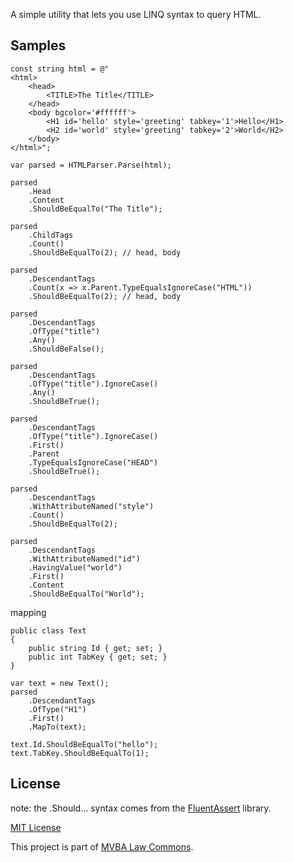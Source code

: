 A simple utility that lets you use LINQ syntax to query HTML.

## Samples

    const string html = @"
    <html>
        <head>
            <TITLE>The Title</TITLE>
        </head>
        <body bgcolor='#ffffff'>
            <H1 id='hello' style='greeting' tabkey='1'>Hello</H1>
            <H2 id='world' style='greeting' tabkey='2'>World</H2>
        </body>
    </html>";

    var parsed = HTMLParser.Parse(html);

    parsed
        .Head
        .Content
        .ShouldBeEqualTo("The Title");

    parsed
        .ChildTags
        .Count()
        .ShouldBeEqualTo(2); // head, body

    parsed
        .DescendantTags
        .Count(x => x.Parent.TypeEqualsIgnoreCase("HTML"))
        .ShouldBeEqualTo(2); // head, body

    parsed
        .DescendantTags
        .OfType("title")
        .Any()
        .ShouldBeFalse();

    parsed
        .DescendantTags
        .OfType("title").IgnoreCase()
        .Any()
        .ShouldBeTrue();

    parsed
        .DescendantTags
        .OfType("title").IgnoreCase()
        .First()
        .Parent
        .TypeEqualsIgnoreCase("HEAD")
        .ShouldBeTrue();

    parsed
        .DescendantTags
        .WithAttributeNamed("style")
        .Count()
        .ShouldBeEqualTo(2); 

    parsed
        .DescendantTags
        .WithAttributeNamed("id")
        .HavingValue("world")
        .First()
        .Content
        .ShouldBeEqualTo("World");

mapping

    public class Text
    {
        public string Id { get; set; }
        public int TabKey { get; set; } 
    }
    
    var text = new Text();
    parsed
        .DescendantTags
        .OfType("H1")
        .First()
        .MapTo(text);

    text.Id.ShouldBeEqualTo("hello");
    text.TabKey.ShouldBeEqualTo(1);
        
## License        

note: the .Should... syntax comes from the [FluentAssert][FluentAssert] library.

[MIT License][mitlicense]

This project is part of [MVBA Law Commons][mvbalawcommons].

[mvbalawcommons]: http://code.google.com/p/mvbalaw-commons/
[FluentAssert]: http://github.com/mvba/FluentAssert/
[mitlicense]: http://www.opensource.org/licenses/mit-license.php   
